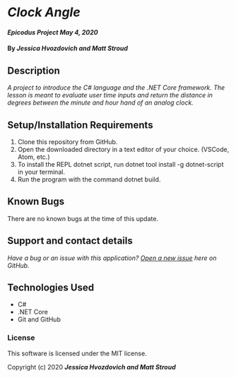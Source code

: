 # _Clock Angle_

#### _Epicodus Project May 4, 2020_

#### By _**Jessica Hvozdovich and Matt Stroud**_

## Description

_A project to introduce the C# language and the .NET Core framework. The lesson is meant to evaluate user time inputs and return the distance in degrees between the minute and hour hand of an analog clock._

## Setup/Installation Requirements

1. Clone this repository from GitHub.
2. Open the downloaded directory in a text editor of your choice.
  (VSCode, Atom, etc.)
3. To install the REPL dotnet script, run dotnet tool install -g dotnet-script in your terminal.
4. Run the program with the command dotnet build.

## Known Bugs

There are no known bugs at the time of this update.
 
## Support and contact details

_Have a bug or an issue with this application? [Open a new issue](https://github.com/mlstroud/clock-angle) here on GitHub._

## Technologies Used

* C#
* .NET Core
* Git and GitHub

### License

This software is licensed under the MIT license.

Copyright (c) 2020 **_Jessica Hvozdovich and Matt Stroud_**